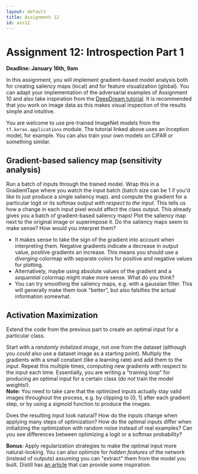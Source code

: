 ```yaml
---
layout: default
title: Assignment 12
id: ass12
---
```



# Assignment 12: Introspection Part 1
**Deadline: January 16th, 9am**


In this assignment, you will implement gradient-based model analysis both for
 creating saliency maps (local) and for feature visualization (global). 
 You can adapt your implementation of the adversarial examples of Assignment 10 
and also take inspiration from the 
[DeepDream tutorial](https://www.tensorflow.org/tutorials/generative/deepdream).
It is recommended that you work on image data as this makes visual inspection of
the results simple and intuitive.

You are welcome to use pre-trained ImageNet models from the `tf.keras.applications`
module. The tutorial linked above uses an Inception model, for example. You can
also train your own models on CIFAR or something similar.

## Gradient-based saliency map (sensitivity analysis)

Run a batch of inputs through the trained model.
Wrap this in a GradientTape where you watch the input batch
(batch size can be 1 if you'd like to just produce a single saliency map).
and compute the gradient for a particular logit or its softmax output _with 
respect to the input_.
This tells us how a change in each input pixel would affect the class output.
This already gives you a batch of gradient-based saliency maps!
Plot the saliency map next to the original image or superimpose it.
Do the saliency maps seem to make sense? How would you interpret them?

- It makes sense to take the sign of the gradient into account when 
interpreting them.
Negative gradients indicate a decrease in output value, positive 
gradients an increase. This means you should use a _diverging_ colormap with 
  separate colors for positive and negative values for plotting.
- Alternatively, maybe using absolute values of the gradient and a _sequential_ colormap might
  make more sense. What do you think?
- You can try smoothing the saliency maps, e.g. with a gaussian filter. This will
generally make them look "better", but also falsifies the actual information somewhat.

## Activation Maximization
Extend the code from the previous part to create an optimal input for a 
particular class.

Start with a _randomly initalized image_, not one from the dataset (although you _could_ also
use a dataset image as a starting point).
Multiply the gradients with a small constant (like a learning rate) and add them
to the input.
Repeat this multiple times, computing new gradients with respect to the input each
time.
Essentially, you are writing a "training loop" for producing an optimal input for
a certain class (do _not_ train the model weights!).  
**Note:** You need to take care that the optimized inputs actually stay valid images
throughout the process, e.g. by clipping to [0, 1] after each gradient step, or by
using a sigmoid function to produce the images.


Does the resulting input look natural?
How do the inputs change when applying many steps of optimization?
How do the optimal inputs differ when initializing the optimization with random 
noise instead of real examples?
Can you see differences between optimizing a logit or a softmax probability?

**Bonus**: Apply regularization strategies to make the optimal input more 
natural-looking.
You can also optimize for _hidden features_ of the network (instead of outputs)
assuming you can "extract" them from the model you built. Distill has 
[an article](https://distill.pub/2017/feature-visualization/) that can provide
some inspiration.
